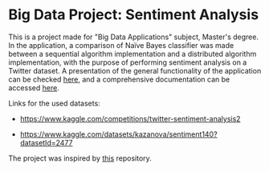 # Big Data Project: Sentiment Analysis

This is a project made for "Big Data Applications" subject, Master's degree. In the application, a comparison of Naïve Bayes classifier was made between a sequential algorithm
implementation and a distributed algorithm implementation, with the purpose of performing
sentiment analysis on a Twitter dataset. A presentation of the general functionality of the application can be checked [here](https://github.com/TunsAdrian/BD-Project-Sentiment-Analysis/blob/master/documentation/Presentation.pdf), and a comprehensive documentation can be accessed [here](https://github.com/TunsAdrian/BD-Project-Sentiment-Analysis/blob/master/documentation/Documentation.pdf).

Links for the used datasets:

- https://www.kaggle.com/competitions/twitter-sentiment-analysis2

- https://www.kaggle.com/datasets/kazanova/sentiment140?datasetId=2477

The project was inspired by [this](https://github.com/gunjannandy/twitter-sentiment-analysis) repository.